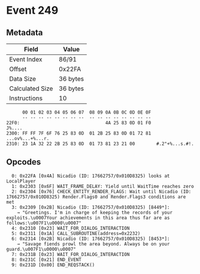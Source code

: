 # Event 249

## Metadata

| Field           | Value    |
|-----------------|----------|
| Event Index     | 86/91    |
| Offset          | 0x22FA   |
| Data Size       | 36 bytes |
| Calculated Size | 36 bytes |
| Instructions    | 10       |

```
      00 01 02 03 04 05 06 07  08 09 0A 0B 0C 0D 0E 0F
      -- -- -- -- -- -- -- --  -- -- -- -- -- -- -- --
22F0:                                4A 25 83 0D 01 F0            J%....
2300: FF FF 7F 6F 76 25 83 0D  01 2B 25 83 0D 01 72 81  ...ov%...+%...r.
2310: 23 1A 32 22 2B 25 83 0D  01 73 81 23 21 00        #.2"+%...s.#!.  
```

## Opcodes

```
  0: 0x22FA [0x4A] Nicadio (ID: 17662757/0x010D8325) looks at LocalPlayer
  1: 0x2303 [0x6F] WAIT_FRAME_DELAY: Yield until WaitTime reaches zero
  2: 0x2304 [0x76] CHECK_ENTITY_RENDER_FLAGS: Wait until Nicadio (ID: 17662757/0x010D8325) Render.Flags0 and Render.Flags3 conditions are met
  3: 0x2309 [0x2B] Nicadio (ID: 17662757/0x010D8325) [8449*]:
    → "Greetings. I'm in charge of keeping the records of your exploits.\u0007Your achievements in this area thus far are as follows:\u007F1\u0000\u0007"
  4: 0x2310 [0x23] WAIT_FOR_DIALOG_INTERACTION
  5: 0x2311 [0x1A] CALL_SUBROUTINE(address=0x2232)
  6: 0x2314 [0x2B] Nicadio (ID: 17662757/0x010D8325) [8453*]:
    → "Savage fiends prowl the area beyond. Always be on your guard.\u007F1\u0000\u0007"
  7: 0x231B [0x23] WAIT_FOR_DIALOG_INTERACTION
  8: 0x231C [0x21] END_EVENT
  9: 0x231D [0x00] END_REQSTACK()
```
